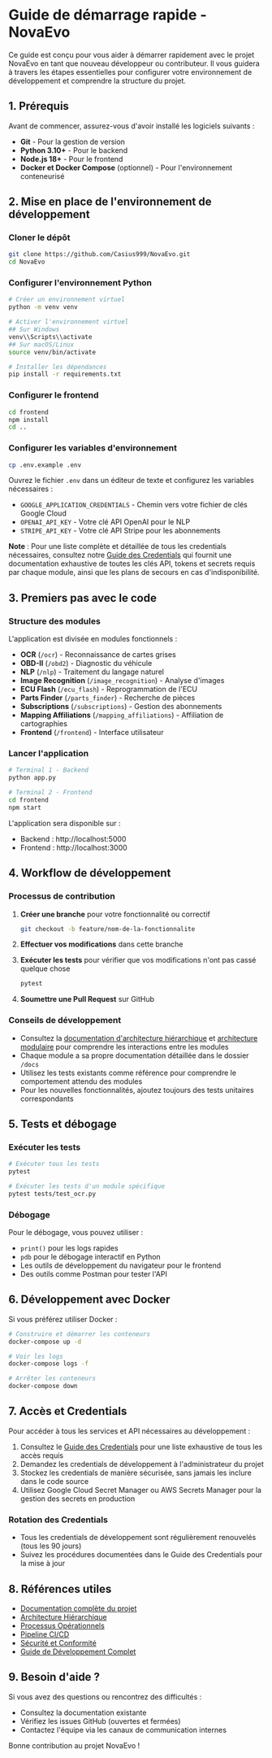 # Guide de démarrage rapide - NovaEvo

Ce guide est conçu pour vous aider à démarrer rapidement avec le projet NovaEvo en tant que nouveau développeur ou contributeur. Il vous guidera à travers les étapes essentielles pour configurer votre environnement de développement et comprendre la structure du projet.

## 1. Prérequis

Avant de commencer, assurez-vous d'avoir installé les logiciels suivants :

- **Git** - Pour la gestion de version
- **Python 3.10+** - Pour le backend
- **Node.js 18+** - Pour le frontend
- **Docker et Docker Compose** (optionnel) - Pour l'environnement conteneurisé

## 2. Mise en place de l'environnement de développement

### Cloner le dépôt

```bash
git clone https://github.com/Casius999/NovaEvo.git
cd NovaEvo
```

### Configurer l'environnement Python

```bash
# Créer un environnement virtuel
python -m venv venv

# Activer l'environnement virtuel
## Sur Windows
venv\\Scripts\\activate
## Sur macOS/Linux
source venv/bin/activate

# Installer les dépendances
pip install -r requirements.txt
```

### Configurer le frontend

```bash
cd frontend
npm install
cd ..
```

### Configurer les variables d'environnement

```bash
cp .env.example .env
```

Ouvrez le fichier `.env` dans un éditeur de texte et configurez les variables nécessaires :

- `GOOGLE_APPLICATION_CREDENTIALS` - Chemin vers votre fichier de clés Google Cloud
- `OPENAI_API_KEY` - Votre clé API OpenAI pour le NLP
- `STRIPE_API_KEY` - Votre clé API Stripe pour les abonnements

**Note** : Pour une liste complète et détaillée de tous les credentials nécessaires, consultez notre [Guide des Credentials](CREDENTIALS_GUIDE.md) qui fournit une documentation exhaustive de toutes les clés API, tokens et secrets requis par chaque module, ainsi que les plans de secours en cas d'indisponibilité.

## 3. Premiers pas avec le code

### Structure des modules

L'application est divisée en modules fonctionnels :

- **OCR** (`/ocr`) - Reconnaissance de cartes grises
- **OBD-II** (`/obd2`) - Diagnostic du véhicule
- **NLP** (`/nlp`) - Traitement du langage naturel
- **Image Recognition** (`/image_recognition`) - Analyse d'images
- **ECU Flash** (`/ecu_flash`) - Reprogrammation de l'ECU
- **Parts Finder** (`/parts_finder`) - Recherche de pièces
- **Subscriptions** (`/subscriptions`) - Gestion des abonnements
- **Mapping Affiliations** (`/mapping_affiliations`) - Affiliation de cartographies
- **Frontend** (`/frontend`) - Interface utilisateur

### Lancer l'application

```bash
# Terminal 1 - Backend
python app.py

# Terminal 2 - Frontend
cd frontend
npm start
```

L'application sera disponible sur :
- Backend : http://localhost:5000
- Frontend : http://localhost:3000

## 4. Workflow de développement

### Processus de contribution

1. **Créer une branche** pour votre fonctionnalité ou correctif
   ```bash
   git checkout -b feature/nom-de-la-fonctionnalite
   ```

2. **Effectuer vos modifications** dans cette branche

3. **Exécuter les tests** pour vérifier que vos modifications n'ont pas cassé quelque chose
   ```bash
   pytest
   ```

4. **Soumettre une Pull Request** sur GitHub

### Conseils de développement

- Consultez la [documentation d'architecture hiérarchique](ARCHITECTURE_HIERARCHIQUE.md) et [architecture modulaire](ARCHITECTURE_MODULAIRE.md) pour comprendre les interactions entre les modules
- Chaque module a sa propre documentation détaillée dans le dossier `/docs`
- Utilisez les tests existants comme référence pour comprendre le comportement attendu des modules
- Pour les nouvelles fonctionnalités, ajoutez toujours des tests unitaires correspondants

## 5. Tests et débogage

### Exécuter les tests

```bash
# Exécuter tous les tests
pytest

# Exécuter les tests d'un module spécifique
pytest tests/test_ocr.py
```

### Débogage

Pour le débogage, vous pouvez utiliser :

- `print()` pour les logs rapides
- `pdb` pour le débogage interactif en Python
- Les outils de développement du navigateur pour le frontend
- Des outils comme Postman pour tester l'API

## 6. Développement avec Docker

Si vous préférez utiliser Docker :

```bash
# Construire et démarrer les conteneurs
docker-compose up -d

# Voir les logs
docker-compose logs -f

# Arrêter les conteneurs
docker-compose down
```

## 7. Accès et Credentials

Pour accéder à tous les services et API nécessaires au développement :

1. Consultez le [Guide des Credentials](CREDENTIALS_GUIDE.md) pour une liste exhaustive de tous les accès requis
2. Demandez les credentials de développement à l'administrateur du projet
3. Stockez les credentials de manière sécurisée, sans jamais les inclure dans le code source
4. Utilisez Google Cloud Secret Manager ou AWS Secrets Manager pour la gestion des secrets en production

### Rotation des Credentials

- Tous les credentials de développement sont régulièrement renouvelés (tous les 90 jours)
- Suivez les procédures documentées dans le Guide des Credentials pour la mise à jour

## 8. Références utiles

- [Documentation complète du projet](README.md)
- [Architecture Hiérarchique](ARCHITECTURE_HIERARCHIQUE.md)
- [Processus Opérationnels](PROCESSUS_OPERATIONNELS.md)
- [Pipeline CI/CD](PIPELINE_CICD.md)
- [Sécurité et Conformité](SECURITE_CONFORMITE.md)
- [Guide de Développement Complet](GUIDE_DEVELOPPEMENT_COMPLET.md)

## 9. Besoin d'aide ?

Si vous avez des questions ou rencontrez des difficultés :

- Consultez la documentation existante
- Vérifiez les issues GitHub (ouvertes et fermées)
- Contactez l'équipe via les canaux de communication internes

Bonne contribution au projet NovaEvo !